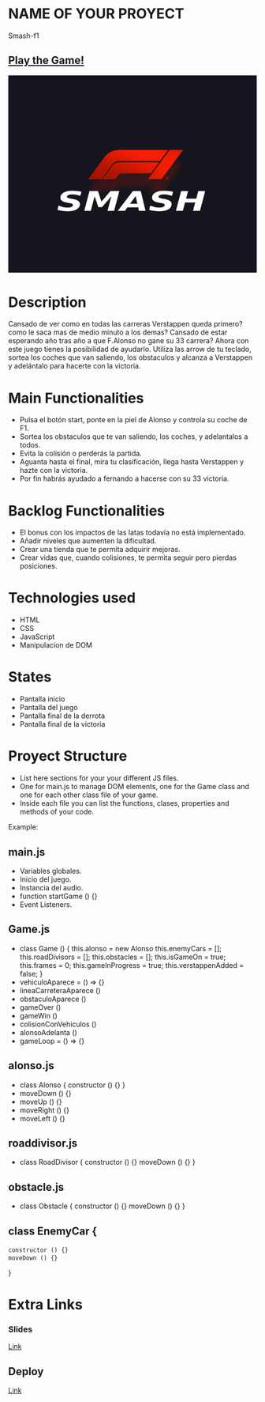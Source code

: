 # NAME OF YOUR PROYECT
Smash-f1
## [Play the Game!](https://rubenvillamor.github.io/f1-smashKart/)

![Game Logo](./imagenes/logo.png)


# Description

Cansado de ver como en todas las carreras Verstappen queda primero? como le saca mas de medio minuto a los demas?
Cansado de estar esperando año tras año a que F.Alonso no gane su 33 carrera?
Ahora con este juego tienes la posibilidad de ayudarlo. Utiliza las arrow de tu teclado, sortea los coches que van saliendo, los obstaculos
y alcanza a Verstappen y adelántalo para hacerte con la victoria.


# Main Functionalities

- Pulsa el botón start, ponte en la piel de Alonso y controla su coche de F1.
- Sortea los obstaculos que te van saliendo, los coches, y adelantalos a todos.
- Evita la colisión o perderás la partida.
- Aguanta hasta el final, mira tu clasificación, llega hasta Verstappen y hazte con la victoria.
- Por fin habrás ayudado a fernando a hacerse con su 33 victoria.

# Backlog Functionalities

- El bonus con los impactos de las latas todavía no está implementado.
- Añadir niveles que aumenten la dificultad.
- Crear una tienda que te permita adquirir mejoras.
- Crear vidas que, cuando colisiones, te permita seguir pero pierdas posiciones.


# Technologies used

- HTML
- CSS
- JavaScript
- Manipulacion de DOM

# States

- Pantalla inicio 
- Pantalla del juego
- Pantalla final de la derrota 
- Pantalla final de la victoria

# Proyect Structure

- List here sections for your your different JS files.
- One for main.js to manage DOM elements, one for the Game class and one for each other class file of your game.
- Inside each file you can list the functions, clases, properties and methods of your code.

Example:

## main.js
- Variables globales.
- Inicio del juego.
- Instancia del audio.
- function startGame () {}
- Event Listeners.


## Game.js

- class Game () {
    this.alonso = new Alonso
    this.enemyCars = [];
    this.roadDivisors = [];
    this.obstacles = [];
    this.isGameOn = true;
    this.frames = 0;
    this.gameInProgress = true;
    this.verstappenAdded = false;
}
- vehiculoAparece = () => {}
- lineaCarreteraAparece ()
- obstaculoAparece ()
- gameOver ()
- gameWin () 
- colisionConVehiculos ()
- alonsoAdelanta ()
- gameLoop = () => {}

## alonso.js 

- class Alonso {
    constructor () {}
}
- moveDown () {}
- moveUp () {}
- moveRight () {}
- moveLeft () {}

## roaddivisor.js

- class RoadDivisor {
    constructor () {}
    moveDown () {}
}

## obstacle.js 

- class Obstacle {
    constructor () {}
    moveDown () {}
}

## class EnemyCar {
    constructor () {}
    moveDown () {}

}


# Extra Links 


### Slides
[Link](https://villamorlage.imgur.com/all/)

## Deploy
[Link](https://rubenvillamor.github.io/f1-smashKart/)